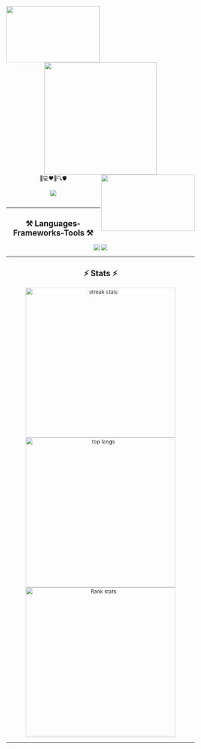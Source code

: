 <div align="center">
  <a href="http://www.github.com/winashcs">
  <img align="left" src="https://user-images.githubusercontent.com/74038190/235224431-e8c8c12e-6826-47f1-89fb-2ddad83b3abf.gif" width="250" height="150" /></a>
  <a href="http://www.github.com/winashcs">
  <img src="https://readme-typing-svg.herokuapp.com/?font=Righteous&size=60&center=true&vCenter=true&width=500&height=100&duration=4000&lines=HELLO+WORLD;" width="300" /></a>
  <a href="http://www.github.com/winashcs">
  <img align="right" src="https://user-images.githubusercontent.com/74038190/225813708-98b745f2-7d22-48cf-9150-083f1b00d6c9.gif" width="250" height="150" /></a>
</div>

<div align="center">
  🔐💻❤️🧠🔍🛡️
</div>
<br>
<div align="center">
  <a href="https://linkedin.com/in/winashcs" target="_blank">
    <img src="https://img.shields.io/badge/LinkedIn-0077B5?style=for-the-badge&logo=linkedin&logoColor=white" target="_blank" />
  </a>
</div>

<br>

<hr/> 
<h2 align="center">⚒️ Languages-Frameworks-Tools ⚒️</h2>
<div align="center">
  <a href="http://www.github.com/winashcs"><img src="https://skillicons.dev/icons?i=git,html,css,kali,vscode,github,sqlite" /></a>
  <a href="http://www.github.com/winashcs"><img src="https://skillicons.dev/icons?i=python,c,mysql" /><br></a>
</div>
<hr/>

<h2 align="center"> ⚡ Stats ⚡ </h2>
<div align="center">
  <a href="http://www.github.com/winashcs"><img width="400" src="https://github-readme-streak-stats.herokuapp.com/?user=winashcs&count_private=true&theme=neon&hide_current_streak=true" alt="streak stats"/></a>
  <a href="http://www.github.com/winashcs"><img width="400" src="https://github-readme-stats.vercel.app/api/top-langs/?username=winashcs&layout=compact&theme=neon" alt="top langs" /> </a>
  <a href="http://www.github.com/winashcs"><img width="400" src="https://github-readme-stats.vercel.app/api?username=winashcs&hide=stars,issues,contribs&show_icons=true&theme=neon" alt="Rank stats" /> </a>
</div>
<hr/>
